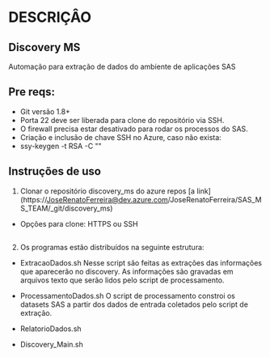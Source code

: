 # DESCRIÇÂO

## Discovery MS

Automação para extração de dados do ambiente de aplicações SAS  

## Pre reqs:

- Git versão 1.8+ 
- Porta 22 deve ser liberada para clone do repositório via SSH. 
- O firewall precisa estar desativado para rodar os processos do SAS.
- Criação e inclusão de chave SSH no Azure, caso não exista:
- ssy-keygen -t RSA -C "<Conta do Azure>"


## Instruções de uso

1. Clonar o repositório discovery_ms do azure repos
[a link] (https://JoseRenatoFerreira@dev.azure.com/JoseRenatoFerreira/SAS_MS_TEAM/_git/discovery_ms)

- Opções para clone: HTTPS ou SSH

##
2. Os programas estão distribuídos na seguinte estrutura:
- ExtracaoDados.sh 
Nesse script são feitas as extrações das informações que aparecerão no discovery. 
As informações são gravadas em arquivos texto que serão lidos pelo script de processamento.

- ProcessamentoDados.sh
O script de processamento constroi os datasets SAS a partir dos dados de entrada coletados pelo script de extração.

- RelatorioDados.sh

- Discovery_Main.sh

